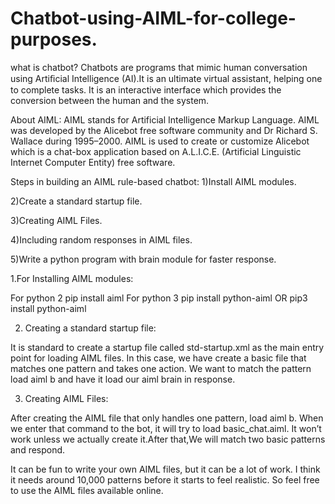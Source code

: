 # Chatbot-using-AIML-for-college-purposes.

what is chatbot?
Chatbots are programs that mimic human conversation using Artiﬁcial Intelligence (AI).It is an ultimate virtual assistant, helping one to complete tasks.
It is an interactive interface which provides the conversion between the human and the system.

About AIML: 
AIML stands for Artificial Intelligence Markup Language. 
AIML was developed by the Alicebot free software community and Dr Richard S. Wallace during 1995–2000. 
AIML is used to create or customize Alicebot which is a chat-box application based on A.L.I.C.E. (Artificial Linguistic Internet Computer Entity) free software.
             
Steps in building an AIML rule-based chatbot:
1)Install AIML modules.

2)Create a standard startup file.

3)Creating AIML Files.

4)Including random responses in AIML files.

5)Write a python program with brain module for faster response.


1.For Installing AIML modules:

  For python 2
        pip install aiml
  For python 3
        pip install python-aiml
                 OR
        pip3 install python-aiml

2. Creating a standard startup file:

It is standard to create a startup file called std-startup.xml as the main entry point for loading AIML files. In this case, we have create a basic file that matches one pattern and takes one action. We want to match the pattern load aiml b and have it load our aiml brain in response.



3. Creating AIML Files:

After creating the AIML file that only handles one pattern, load aiml b. When we enter that command to the bot, it will try to load basic_chat.aiml. It won’t work unless we actually create it.After that,We will match two basic patterns and respond.


It can be fun to write your own AIML files, but it can be a lot of work. I think it needs around 10,000 patterns before it starts to feel realistic. So feel free to use the AIML files available online.
